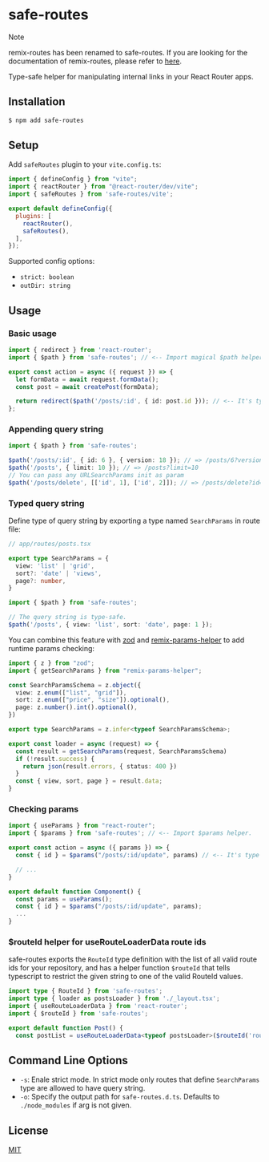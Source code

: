 # safe-routes

> [!note]
> remix-routes has been renamed to safe-routes. If you are looking for the documentation of remix-routes, please refer to [here](https://github.com/metricat/playground/issues/new).

Type-safe helper for manipulating internal links in your React Router apps.

## Installation

```bash
$ npm add safe-routes
```

## Setup

Add `safeRoutes` plugin to your `vite.config.ts`:

```javascript
import { defineConfig } from "vite";
import { reactRouter } from "@react-router/dev/vite";
import { safeRoutes } from 'safe-routes/vite';

export default defineConfig({
  plugins: [
    reactRouter(),
    safeRoutes(),
  ],
});
```

Supported config options:

- `strict: boolean`
- `outDir: string`

## Usage

### Basic usage

```typescript
import { redirect } from 'react-router';
import { $path } from 'safe-routes'; // <-- Import magical $path helper from safe-routes.

export const action = async ({ request }) => {
  let formData = await request.formData();
  const post = await createPost(formData);

  return redirect($path('/posts/:id', { id: post.id })); // <-- It's type safe.
};
```

### Appending query string

```typescript
import { $path } from 'safe-routes';

$path('/posts/:id', { id: 6 }, { version: 18 }); // => /posts/6?version=18
$path('/posts', { limit: 10 }); // => /posts?limit=10
// You can pass any URLSearchParams init as param
$path('/posts/delete', [['id', 1], ['id', 2]]); // => /posts/delete?id=1&id=2
```

### Typed query string

Define type of query string by exporting a type named `SearchParams` in route file:

```typescript
// app/routes/posts.tsx

export type SearchParams = {
  view: 'list' | 'grid',
  sort?: 'date' | 'views',
  page?: number,
}
```

```typescript
import { $path } from 'safe-routes';

// The query string is type-safe.
$path('/posts', { view: 'list', sort: 'date', page: 1 });
```

You can combine this feature with [zod](https://github.com/colinhacks/zod) and [remix-params-helper](https://github.com/kiliman/remix-params-helper) to add runtime params checking:

```typescript
import { z } from "zod";
import { getSearchParams } from "remix-params-helper";

const SearchParamsSchema = z.object({
  view: z.enum(["list", "grid"]),
  sort: z.enum(["price", "size"]).optional(),
  page: z.number().int().optional(),
})

export type SearchParams = z.infer<typeof SearchParamsSchema>;

export const loader = async (request) => {
  const result = getSearchParams(request, SearchParamsSchema)
  if (!result.success) {
    return json(result.errors, { status: 400 })
  }
  const { view, sort, page } = result.data;
}
```

### Checking params

```typescript
import { useParams } from "react-router";
import { $params } from 'safe-routes'; // <-- Import $params helper.

export const action = async ({ params }) => {
  const { id } = $params("/posts/:id/update", params) // <-- It's type safe, try renaming `id` param.

  // ...
}

export default function Component() {
  const params = useParams();
  const { id } = $params("/posts/:id/update", params);
  ...
}
```

### $routeId helper for useRouteLoaderData route ids

safe-routes exports the `RouteId` type definition with the list of all valid route ids for your repository, and has a helper function `$routeId` that tells typescript to restrict the given string to one of the valid RouteId values.

```typescript
import type { RouteId } from 'safe-routes';
import type { loader as postsLoader } from './_layout.tsx';
import { useRouteLoaderData } from 'react-router';
import { $routeId } from 'safe-routes';

export default function Post() {
  const postList = useRouteLoaderData<typeof postsLoader>($routeId('routes/posts/_layout'));
```

## Command Line Options

- `-s`: Enale strict mode. In strict mode only routes that define `SearchParams` type are allowed to have query string.
- `-o`: Specify the output path for `safe-routes.d.ts`. Defaults to `./node_modules` if arg is not given.

## License

[MIT](LICENSE)
